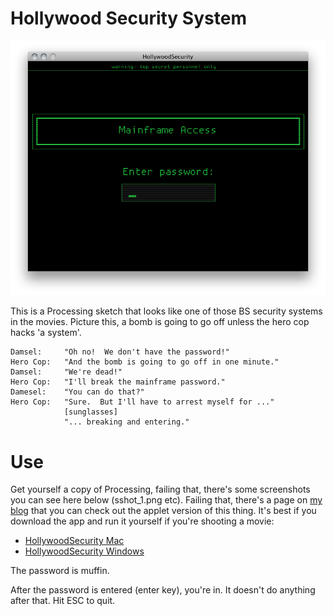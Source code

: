 Hollywood Security System
=====

![screenshot](https://raw.githubusercontent.com/squarism/HollywoodSecurity/master/sshot_1.png)

This is a Processing sketch that looks like one of those BS security systems in the movies.  Picture this, a bomb is going to go off unless the hero cop hacks 'a system'.

	Damsel: 	"Oh no!  We don't have the password!"
	Hero Cop:	"And the bomb is going to go off in one minute."
	Damsel: 	"We're dead!"
	Hero Cop:	"I'll break the mainframe password."
	Damesel:	"You can do that?"
	Hero Cop:	"Sure.  But I'll have to arrest myself for ..."
				[sunglasses]
				"... breaking and entering."

Use
=====
Get yourself a copy of Processing, failing that, there's some screenshots you can see here below (sshot_1.png etc).  Failing that, there's a page on [my blog](http://squarism.com/files/HollywoodSecurity/ "HollywoodSecurity") that you can check out the applet version of this thing.  It's best if you download the app and run it yourself if you're shooting a movie:

- [HollywoodSecurity Mac](http://squarism.com/files/HollywoodSecurity-mac.zip "HollywoodSecurity Mac")
- [HollywoodSecurity Windows](http://squarism.com/files/HollywoodSecurity-win.zip "HollywoodSecurity Windows")

The password is muffin.

After the password is entered (enter key), you're in.  It doesn't do anything after that.  Hit ESC to quit.

